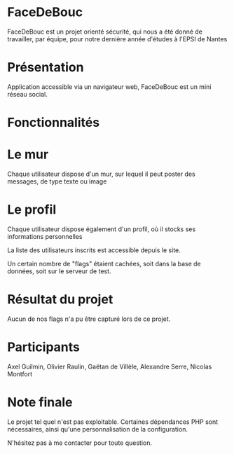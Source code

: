 FaceDeBouc
==========

FaceDeBouc est un projet orienté sécurité, qui nous a été donné de travailler, par équipe, pour notre dernière année d'études à l'EPSI de Nantes

Présentation
====
Application accessible via un navigateur web, FaceDeBouc est un mini réseau social.

Fonctionnalités
====
Le mur
===
Chaque utilisateur dispose d'un mur, sur lequel il peut poster des messages, de type texte ou image

Le profil
===
Chaque utilisateur dispose également d'un profil, où il stocks ses informations personnelles

La liste des utilisateurs inscrits est accessible depuis le site.

Un certain nombre de "flags" étaient cachées, soit dans la base de données, soit sur le serveur de test.

Résultat du projet
=====
Aucun de nos flags n'a pu être capturé lors de ce projet.

Participants
=====
Axel Guilmin, Olivier Raulin, Gaëtan de Villèle, Alexandre Serre, Nicolas Montfort

Note finale
=====
Le projet tel quel n'est pas exploitable. Certaines dépendances PHP sont nécessaires, ainsi qu'une personnalisation de la configuration.

N'hésitez pas à me contacter pour toute question.
